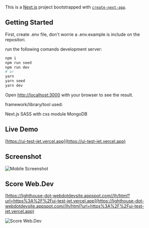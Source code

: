 This is a [Next.js](https://nextjs.org/) project bootstrapped with [`create-next-app`](https://github.com/vercel/next.js/tree/canary/packages/create-next-app).

## Getting Started

First, create .env file, don't worrie a .env.example is include on the repositori.

run the following comands development server:

```bash
npm i
npm run seed
npm run dev
# or
yarn
yarn seed 
yarn dev
```

Open [http://localhost:3000](http://localhost:3000) with your browser to see the result.

framework/library/tool used:

Next.js
SASS with css module
MongoDB

## Live Demo

[https://ui-test-jet.vercel.app](https://ui-test-jet.vercel.app)

## Screenshot

![Mobile Screenshot](https://media.discordapp.net/attachments/328692261380685824/877112326929657886/Screenshot_2021-08-17-03-50-56-827_com.android.chrome.jpg?width=304&height=676)

## Score Web.Dev

[https://lighthouse-dot-webdotdevsite.appspot.com//lh/html?url=https%3A%2F%2Fui-test-jet.vercel.app](https://lighthouse-dot-webdotdevsite.appspot.com//lh/html?url=https%3A%2F%2Fui-test-jet.vercel.app)

![Score Web.Dev](https://media.discordapp.net/attachments/328692261380685824/877107048662306816/unknown.png?width=1068&height=676)


